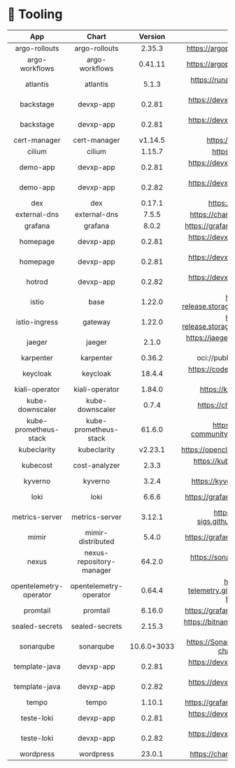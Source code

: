 # 🔩 Tooling

|  App |  Chart | Version | Repo | base | ops | dev | prd |
| :--: | :-----:| :-----: | :---:| :--: | :-: | :-: | :-: |
| argo-rollouts | argo-rollouts | 2.35.3 | https://argoproj.github.io/argo-helm | ✅ |  |  |  |
| argo-workflows | argo-workflows | 0.41.11 | https://argoproj.github.io/argo-helm | ✅ |  |  |  |
| atlantis | atlantis | 5.1.3 | https://runatlantis.github.io/helm-charts |  | [![App Status](https://argocd.devxp-tech.io/api/badge?name=atlantis-ops&revision=true&showAppName=true)](https://argocd.devxp-tech.io/applications/atlantis-ops) |  |  |
| backstage | devxp-app | 0.2.81 | https://devxp-tech.github.io/helm-charts |  |  |  | [![App Status](https://argocd.devxp-tech.io/api/badge?name=backstage-prd&revision=true&showAppName=true)](https://argocd.devxp-tech.io/applications/backstage-prd) |
| backstage | devxp-app | 0.2.81 | https://devxp-tech.github.io/helm-charts |  |  | [![App Status](https://argocd.devxp-tech.io/api/badge?name=backstage-dev&revision=true&showAppName=true)](https://argocd.devxp-tech.io/applications/backstage-dev) |  |
| cert-manager | cert-manager | v1.14.5 | https://charts.jetstack.io | ✅ |  |  |  |
| cilium | cilium | 1.15.7 | https://helm.cilium.io | ✅ |  |  |  |
| demo-app | devxp-app | 0.2.81 | https://devxp-tech.github.io/helm-charts |  |  |  | [![App Status](https://argocd.devxp-tech.io/api/badge?name=demo-app-prd&revision=true&showAppName=true)](https://argocd.devxp-tech.io/applications/demo-app-prd) |
| demo-app | devxp-app | 0.2.82 | https://devxp-tech.github.io/helm-charts |  |  | [![App Status](https://argocd.devxp-tech.io/api/badge?name=demo-app-dev&revision=true&showAppName=true)](https://argocd.devxp-tech.io/applications/demo-app-dev) |  |
| dex | dex | 0.17.1 | https://charts.dexidp.io | ✅ |  |  |  |
| external-dns | external-dns | 7.5.5 | https://charts.bitnami.com/bitnami | ✅ |  |  |  |
| grafana | grafana | 8.0.2 | https://grafana.github.io/helm-charts | ✅ |  |  |  |
| homepage | devxp-app | 0.2.81 | https://devxp-tech.github.io/helm-charts |  |  |  | [![App Status](https://argocd.devxp-tech.io/api/badge?name=homepage-prd&revision=true&showAppName=true)](https://argocd.devxp-tech.io/applications/homepage-prd) |
| homepage | devxp-app | 0.2.81 | https://devxp-tech.github.io/helm-charts |  |  | [![App Status](https://argocd.devxp-tech.io/api/badge?name=homepage-dev&revision=true&showAppName=true)](https://argocd.devxp-tech.io/applications/homepage-dev) |  |
| hotrod | devxp-app | 0.2.82 | https://devxp-tech.github.io/helm-charts | ✅ |  |  |  |
| istio | base | 1.22.0 | https://istio-release.storage.googleapis.com/charts | ✅ |  |  |  |
| istio-ingress | gateway | 1.22.0 | https://istio-release.storage.googleapis.com/charts | ✅ |  |  |  |
| jaeger | jaeger | 2.1.0 | https://jaegertracing.github.io/helm-charts | ✅ |  |  |  |
| karpenter | karpenter | 0.36.2 | oci://public.ecr.aws/karpenter | ✅ |  |  |  |
| keycloak | keycloak | 18.4.4 | https://codecentric.github.io/helm-charts | ✅ |  |  |  |
| kiali-operator | kiali-operator | 1.84.0 | https://kiali.org/helm-charts | ✅ |  |  |  |
| kube-downscaler | kube-downscaler | 0.7.4 | https://charts.deliveryhero.io/ | ✅ |  |  |  |
| kube-prometheus-stack | kube-prometheus-stack | 61.6.0 | https://prometheus-community.github.io/helm-charts | ✅ |  |  |  |
| kubeclarity | kubeclarity | v2.23.1 | https://openclarity.github.io/kubeclarity | ✅ |  |  |  |
| kubecost | cost-analyzer | 2.3.3 | https://kubecost.github.io/cost-analyzer | ✅ |  |  |  |
| kyverno | kyverno | 3.2.4 | https://kyverno.github.io/kyverno | ✅ |  |  |  |
| loki | loki | 6.6.6 | https://grafana.github.io/helm-charts |  | [![App Status](https://argocd.devxp-tech.io/api/badge?name=loki-ops&revision=true&showAppName=true)](https://argocd.devxp-tech.io/applications/loki-ops) |  |  |
| metrics-server | metrics-server | 3.12.1 | https://kubernetes-sigs.github.io/metrics-server/ | ✅ |  |  |  |
| mimir | mimir-distributed | 5.4.0 | https://grafana.github.io/helm-charts | ✅ |  |  |  |
| nexus | nexus-repository-manager | 64.2.0 | https://sonatype.github.io/helm3-charts | ✅ |  |  |  |
| opentelemetry-operator | opentelemetry-operator | 0.64.4 | https://open-telemetry.github.io/opentelemetry-helm-charts | ✅ |  |  |  |
| promtail | promtail | 6.16.0 | https://grafana.github.io/helm-charts | ✅ |  |  |  |
| sealed-secrets | sealed-secrets | 2.15.3 | https://bitnami-labs.github.io/sealed-secrets | ✅ |  |  |  |
| sonarqube | sonarqube | 10.6.0+3033 | https://SonarSource.github.io/helm-chart-sonarqube | ✅ |  |  |  |
| template-java | devxp-app | 0.2.81 | https://devxp-tech.github.io/helm-charts |  |  |  | [![App Status](https://argocd.devxp-tech.io/api/badge?name=template-java-prd&revision=true&showAppName=true)](https://argocd.devxp-tech.io/applications/template-java-prd) |
| template-java | devxp-app | 0.2.82 | https://devxp-tech.github.io/helm-charts |  |  | [![App Status](https://argocd.devxp-tech.io/api/badge?name=template-java-dev&revision=true&showAppName=true)](https://argocd.devxp-tech.io/applications/template-java-dev) |  |
| tempo | tempo | 1.10.1 | https://grafana.github.io/helm-charts | ✅ |  |  |  |
| teste-loki | devxp-app | 0.2.81 | https://devxp-tech.github.io/helm-charts |  |  |  | [![App Status](https://argocd.devxp-tech.io/api/badge?name=teste-loki-prd&revision=true&showAppName=true)](https://argocd.devxp-tech.io/applications/teste-loki-prd) |
| teste-loki | devxp-app | 0.2.82 | https://devxp-tech.github.io/helm-charts |  |  | [![App Status](https://argocd.devxp-tech.io/api/badge?name=teste-loki-dev&revision=true&showAppName=true)](https://argocd.devxp-tech.io/applications/teste-loki-dev) |  |
| wordpress | wordpress | 23.0.1 | https://charts.bitnami.com/bitnami | ✅ |  |  |  |
